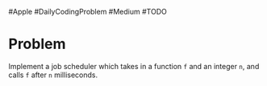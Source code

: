 #Apple #DailyCodingProblem #Medium #TODO 
# Problem

Implement a job scheduler which takes in a function `f` and an integer `n`, and calls `f` after `n` milliseconds.